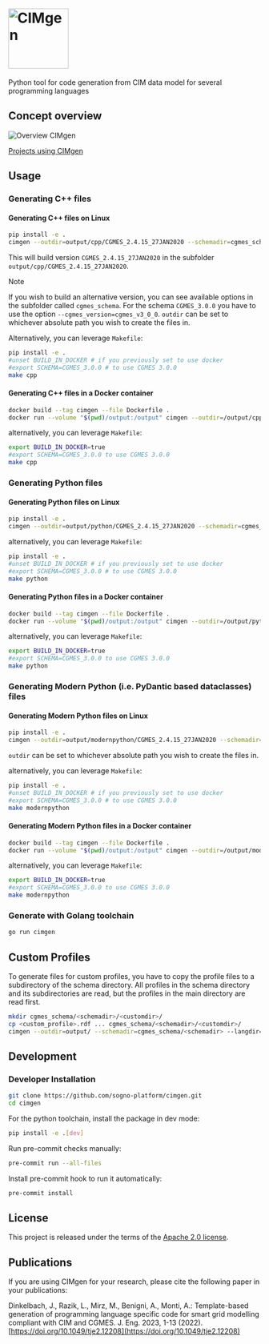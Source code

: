 # <img src="documentation/images/cimgen_logo.png" alt="CIMgen" width=120 />

Python tool for code generation from CIM data model for several programming languages

## Concept overview

![Overview CIMgen](documentation/images/CIMgen.svg)

[Projects using CIMgen](documentation/CIMgenOverview.md)

## Usage

### Generating C++ files

#### Generating C++ files on Linux

```bash
pip install -e .
cimgen --outdir=output/cpp/CGMES_2.4.15_27JAN2020 --schemadir=cgmes_schema/CGMES_2.4.15_27JAN2020 --langdir=cpp --cgmes_version=cgmes_v2_4_15
```

This will build version `CGMES_2.4.15_27JAN2020` in the subfolder `output/cpp/CGMES_2.4.15_27JAN2020`.

> [!NOTE]
> If you wish to build an alternative version, you can see available options in the subfolder called `cgmes_schema`.
> For the schema `CGMES_3.0.0` you have to use the option
> `--cgmes_version=cgmes_v3_0_0`. `outdir` can be set to whichever absolute path you wish to create the files in.

Alternatively, you can leverage `Makefile`:

```bash
pip install -e .
#unset BUILD_IN_DOCKER # if you previously set to use docker
#export SCHEMA=CGMES_3.0.0 # to use CGMES 3.0.0
make cpp
```

#### Generating C++ files in a Docker container

```bash
docker build --tag cimgen --file Dockerfile .
docker run --volume "$(pwd)/output:/output" cimgen --outdir=/output/cpp/CGMES_2.4.15_27JAN2020 --schemadir=/cimgen/cgmes_schema/CGMES_2.4.15_27JAN2020 --langdir=cpp --cgmes_version=cgmes_v2_4_15
```

alternatively, you can leverage `Makefile`:

```bash
export BUILD_IN_DOCKER=true
#export SCHEMA=CGMES_3.0.0 to use CGMES 3.0.0
make cpp
```

### Generating Python files

#### Generating Python files on Linux

```bash
pip install -e .
cimgen --outdir=output/python/CGMES_2.4.15_27JAN2020 --schemadir=cgmes_schema/CGMES_2.4.15_27JAN2020 --langdir=python --cgmes_version=cgmes_v2_4_15
```

alternatively, you can leverage `Makefile`:

```bash
pip install -e .
#unset BUILD_IN_DOCKER # if you previously set to use docker
#export SCHEMA=CGMES_3.0.0 # to use CGMES 3.0.0
make python
```

#### Generating Python files in a Docker container

```bash
docker build --tag cimgen --file Dockerfile .
docker run --volume "$(pwd)/output:/output" cimgen --outdir=/output/python/CGMES_2.4.15_27JAN2020 --schemadir=/cimgen/cgmes_schema/CGMES_2.4.15_27JAN2020 --langdir=python --cgmes_version=cgmes_v2_4_15
```

alternatively, you can leverage `Makefile`:

```bash
export BUILD_IN_DOCKER=true
#export SCHEMA=CGMES_3.0.0 to use CGMES 3.0.0
make python
```

### Generating Modern Python (i.e. PyDantic based dataclasses) files

#### Generating Modern Python files on Linux

```bash
pip install -e .
cimgen --outdir=output/modernpython/CGMES_2.4.15_27JAN2020 --schemadir=cgmes_schema/CGMES_2.4.15_27JAN2020 --langdir=modernpython --cgmes_version=cgmes_v2_4_15
```

`outdir` can be set to whichever absolute path you wish to create the files in.

alternatively, you can leverage `Makefile`:

```bash
pip install -e .
#unset BUILD_IN_DOCKER # if you previously set to use docker
#export SCHEMA=CGMES_3.0.0 # to use CGMES 3.0.0
make modernpython
```

#### Generating Modern Python files in a Docker container

```bash
docker build --tag cimgen --file Dockerfile .
docker run --volume "$(pwd)/output:/output" cimgen --outdir=/output/modernpython/CGMES_2.4.15_27JAN2020 --schemadir=/cimgen/cgmes_schema/CGMES_2.4.15_27JAN2020 --langdir=modernpython --cgmes_version=cgmes_v2_4_15
```

alternatively, you can leverage `Makefile`:

```bash
export BUILD_IN_DOCKER=true
#export SCHEMA=CGMES_3.0.0 to use CGMES 3.0.0
make modernpython
```

### Generate with Golang toolchain

```bash
go run cimgen
```

## Custom Profiles

To generate files for custom profiles,
you have to copy the profile files to a subdirectory of the schema directory.
All profiles in the schema directory and its subdirectories are read,
but the profiles in the main directory are read first.

```bash
mkdir cgmes_schema/<schemadir>/<customdir>/
cp <custom_profile>.rdf ... cgmes_schema/<schemadir>/<customdir>/
cimgen --outdir=output/ --schemadir=cgmes_schema/<schemadir> --langdir=<lang> --cgmes_version=<version>
```

## Development

### Developer Installation

```bash
git clone https://github.com/sogno-platform/cimgen.git
cd cimgen
```

For the python toolchain, install the package in dev mode:

```bash
pip install -e .[dev]
```

Run pre-commit checks manually:

```bash
pre-commit run --all-files
```

Install pre-commit hook to run it automatically:

```bash
pre-commit install
```

## License

This project is released under the terms of the [Apache 2.0 license](./LICENSE).

## Publications

If you are using CIMgen for your research, please cite the following paper in
your publications:

Dinkelbach, J., Razik, L., Mirz, M., Benigni, A., Monti, A.: Template-based
generation of programming language specific code for smart grid modelling
compliant with CIM and CGMES.
J. Eng. 2023, 1-13 (2022). [https://doi.org/10.1049/tje2.12208](https://doi.org/10.1049/tje2.12208)
